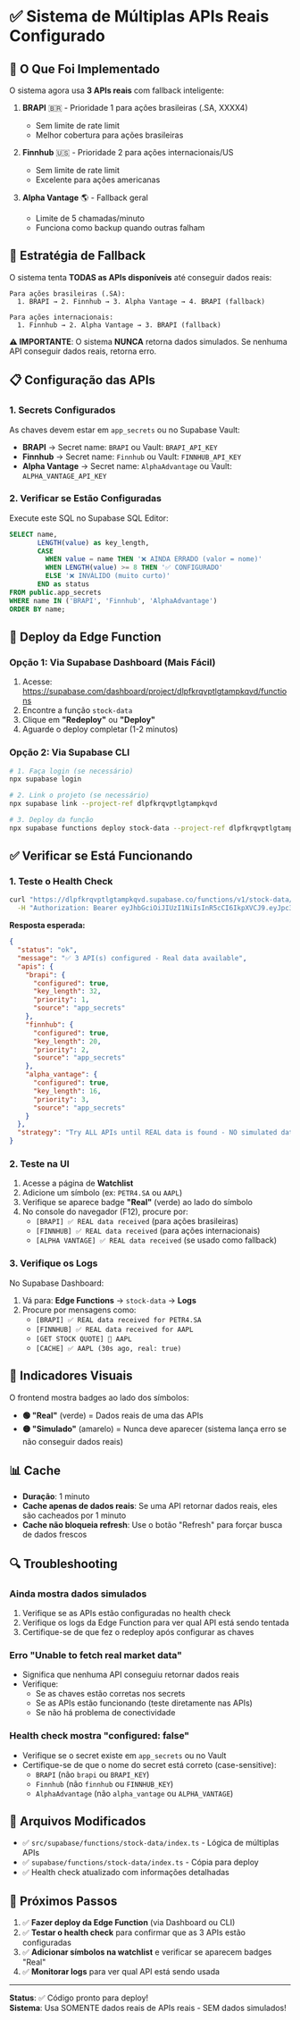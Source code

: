 # ✅ Sistema de Múltiplas APIs Reais Configurado

## 🎯 O Que Foi Implementado

O sistema agora usa **3 APIs reais** com fallback inteligente:

1. **BRAPI** 🇧🇷 - Prioridade 1 para ações brasileiras (.SA, XXXX4)
   - Sem limite de rate limit
   - Melhor cobertura para ações brasileiras

2. **Finnhub** 🇺🇸 - Prioridade 2 para ações internacionais/US
   - Sem limite de rate limit
   - Excelente para ações americanas

3. **Alpha Vantage** 🌎 - Fallback geral
   - Limite de 5 chamadas/minuto
   - Funciona como backup quando outras falham

## 🔄 Estratégia de Fallback

O sistema tenta **TODAS as APIs disponíveis** até conseguir dados reais:

```
Para ações brasileiras (.SA):
  1. BRAPI → 2. Finnhub → 3. Alpha Vantage → 4. BRAPI (fallback)

Para ações internacionais:
  1. Finnhub → 2. Alpha Vantage → 3. BRAPI (fallback)
```

**⚠️ IMPORTANTE**: O sistema **NUNCA** retorna dados simulados. Se nenhuma API conseguir dados reais, retorna erro.

## 📋 Configuração das APIs

### 1. Secrets Configurados

As chaves devem estar em `app_secrets` ou no Supabase Vault:

- **BRAPI** → Secret name: `BRAPI` ou Vault: `BRAPI_API_KEY`
- **Finnhub** → Secret name: `Finnhub` ou Vault: `FINNHUB_API_KEY`
- **Alpha Vantage** → Secret name: `AlphaAdvantage` ou Vault: `ALPHA_VANTAGE_API_KEY`

### 2. Verificar se Estão Configuradas

Execute este SQL no Supabase SQL Editor:

```sql
SELECT name, 
       LENGTH(value) as key_length,
       CASE 
         WHEN value = name THEN '❌ AINDA ERRADO (valor = nome)'
         WHEN LENGTH(value) >= 8 THEN '✅ CONFIGURADO'
         ELSE '❌ INVÁLIDO (muito curto)'
       END as status
FROM public.app_secrets 
WHERE name IN ('BRAPI', 'Finnhub', 'AlphaAdvantage')
ORDER BY name;
```

## 🚀 Deploy da Edge Function

### Opção 1: Via Supabase Dashboard (Mais Fácil)

1. Acesse: https://supabase.com/dashboard/project/dlpfkrqvptlgtampkqvd/functions
2. Encontre a função `stock-data`
3. Clique em **"Redeploy"** ou **"Deploy"**
4. Aguarde o deploy completar (1-2 minutos)

### Opção 2: Via Supabase CLI

```bash
# 1. Faça login (se necessário)
npx supabase login

# 2. Link o projeto (se necessário)
npx supabase link --project-ref dlpfkrqvptlgtampkqvd

# 3. Deploy da função
npx supabase functions deploy stock-data --project-ref dlpfkrqvptlgtampkqvd
```

## ✅ Verificar se Está Funcionando

### 1. Teste o Health Check

```bash
curl "https://dlpfkrqvptlgtampkqvd.supabase.co/functions/v1/stock-data/health" \
  -H "Authorization: Bearer eyJhbGciOiJIUzI1NiIsInR5cCI6IkpXVCJ9.eyJpc3MiOiJzdXBhYmFzZSIsInJlZiI6ImRscGZrcnF2cHRsZ3RhbXBrcXZkIiwicm9sZSI6ImFub24iLCJpYXQiOjE3NTgxMzM3MzUsImV4cCI6MjA3MzcwOTczNX0.IuZBEKMBV1lXinuxB31zmNjGa79fsCk5ujFU4VIUfoo"
```

**Resposta esperada:**

```json
{
  "status": "ok",
  "message": "✅ 3 API(s) configured - Real data available",
  "apis": {
    "brapi": {
      "configured": true,
      "key_length": 32,
      "priority": 1,
      "source": "app_secrets"
    },
    "finnhub": {
      "configured": true,
      "key_length": 20,
      "priority": 2,
      "source": "app_secrets"
    },
    "alpha_vantage": {
      "configured": true,
      "key_length": 16,
      "priority": 3,
      "source": "app_secrets"
    }
  },
  "strategy": "Try ALL APIs until REAL data is found - NO simulated data"
}
```

### 2. Teste na UI

1. Acesse a página de **Watchlist**
2. Adicione um símbolo (ex: `PETR4.SA` ou `AAPL`)
3. Verifique se aparece badge **"Real"** (verde) ao lado do símbolo
4. No console do navegador (F12), procure por:
   - `[BRAPI] ✅ REAL data received` (para ações brasileiras)
   - `[FINNHUB] ✅ REAL data received` (para ações internacionais)
   - `[ALPHA VANTAGE] ✅ REAL data received` (se usado como fallback)

### 3. Verifique os Logs

No Supabase Dashboard:
1. Vá para: **Edge Functions** → `stock-data` → **Logs**
2. Procure por mensagens como:
   - `[BRAPI] ✅ REAL data received for PETR4.SA`
   - `[FINNHUB] ✅ REAL data received for AAPL`
   - `[GET STOCK QUOTE] 🎯 AAPL`
   - `[CACHE] ✅ AAPL (30s ago, real: true)`

## 🎨 Indicadores Visuais

O frontend mostra badges ao lado dos símbolos:

- **🟢 "Real"** (verde) = Dados reais de uma das APIs
- **🟡 "Simulado"** (amarelo) = Nunca deve aparecer (sistema lança erro se não conseguir dados reais)

## 📊 Cache

- **Duração**: 1 minuto
- **Cache apenas de dados reais**: Se uma API retornar dados reais, eles são cacheados por 1 minuto
- **Cache não bloqueia refresh**: Use o botão "Refresh" para forçar busca de dados frescos

## 🔍 Troubleshooting

### Ainda mostra dados simulados

1. Verifique se as APIs estão configuradas no health check
2. Verifique os logs da Edge Function para ver qual API está sendo tentada
3. Certifique-se de que fez o redeploy após configurar as chaves

### Erro "Unable to fetch real market data"

- Significa que nenhuma API conseguiu retornar dados reais
- Verifique:
  - Se as chaves estão corretas nos secrets
  - Se as APIs estão funcionando (teste diretamente nas APIs)
  - Se não há problema de conectividade

### Health check mostra "configured: false"

- Verifique se o secret existe em `app_secrets` ou no Vault
- Certifique-se de que o nome do secret está correto (case-sensitive):
  - `BRAPI` (não `brapi` ou `BRAPI_KEY`)
  - `Finnhub` (não `finnhub` ou `FINNHUB_KEY`)
  - `AlphaAdvantage` (não `alpha_vantage` ou `ALPHA_VANTAGE`)

## 📝 Arquivos Modificados

- ✅ `src/supabase/functions/stock-data/index.ts` - Lógica de múltiplas APIs
- ✅ `supabase/functions/stock-data/index.ts` - Cópia para deploy
- ✅ Health check atualizado com informações detalhadas

## 🎯 Próximos Passos

1. ✅ **Fazer deploy da Edge Function** (via Dashboard ou CLI)
2. ✅ **Testar o health check** para confirmar que as 3 APIs estão configuradas
3. ✅ **Adicionar símbolos na watchlist** e verificar se aparecem badges "Real"
4. ✅ **Monitorar logs** para ver qual API está sendo usada

---

**Status**: ✅ Código pronto para deploy!  
**Sistema**: Usa SOMENTE dados reais de APIs reais - SEM dados simulados!

